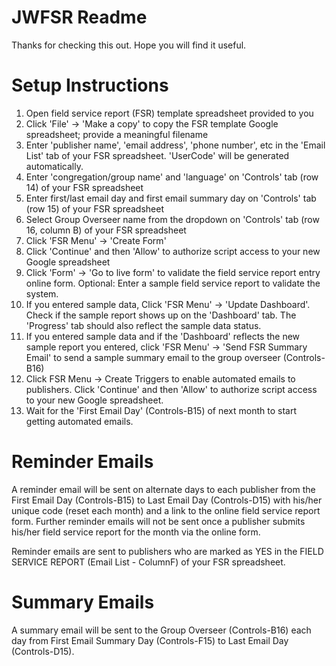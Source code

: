 # JWFSR Readme
Thanks for checking this out. Hope you will find it useful.

# Setup Instructions
1. Open field service report (FSR) template spreadsheet provided to you
2. Click 'File' -> 'Make a copy' to copy the FSR template Google spreadsheet; provide a meaningful filename 
3. Enter 'publisher name', 'email address', 'phone number',  etc in the 'Email List' tab of your FSR spreadsheet. 'UserCode' will be generated automatically.
4. Enter 'congregation/group name' and 'language' on 'Controls' tab (row 14) of your FSR spreadsheet
5. Enter first/last email day and first email summary day on 'Controls' tab (row 15) of your FSR spreadsheet
6. Select Group Overseer name from the dropdown on 'Controls' tab (row 16, column B) of your FSR spreadsheet
7. Click 'FSR Menu' -> 'Create Form'
8. Click 'Continue' and then 'Allow' to authorize script access to your new Google spreadsheet
9. Click 'Form' -> 'Go to live form' to validate the field service report entry online form. Optional: Enter a sample field service report to validate the system.
10. If you entered sample data, Click 'FSR Menu' -> 'Update Dashboard'. Check if the sample report shows up on the 'Dashboard' tab. The 'Progress' tab should also reflect the sample data status.
11. If you entered sample data and if the 'Dashboard' reflects the new sample report you entered, click 'FSR Menu' -> 'Send FSR Summary Email' to send a sample summary email to the group overseer (Controls-B16)
12. Click FSR Menu -> Create Triggers to enable automated emails to publishers. Click 'Continue' and then 'Allow' to authorize script access to your new Google spreadsheet.
13. Wait for the 'First Email Day' (Controls-B15) of next month to start getting automated emails.

# Reminder Emails
A reminder email will be sent on alternate days to each publisher from the First Email Day (Controls-B15) to Last Email Day (Controls-D15) with his/her unique code (reset each month) and a link to the online field service report form. Further reminder emails will not be sent once a publisher submits his/her field service report for the month via the online form. 

Reminder emails are sent to publishers who are marked as YES in the FIELD SERVICE REPORT (Email List - ColumnF) of your FSR spreadsheet.

# Summary Emails
A summary email will be sent to the Group Overseer (Controls-B16) each day from First Email Summary Day (Controls-F15) to Last Email Day (Controls-D15).
